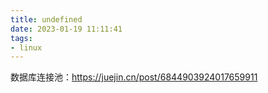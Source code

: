 ```yaml
---
title: undefined
date: 2023-01-19 11:11:41
tags:
- linux
---
```


数据库连接池：https://juejin.cn/post/6844903924017659911

